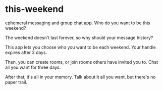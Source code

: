 # this-weekend
ephemeral messaging and group chat app. Who do you want to be this weekend?

The weekend doesn't last forever, so why should your message history?

This app lets you choose who you want to be each weekend. Your handle expires after 3 days.

Then, you can create rooms, or join rooms others have invited you to. Chat all you want for three days.

After that, it's all in your memory. Talk about it all you want, but there's no paper trail.
